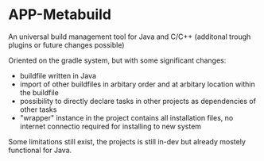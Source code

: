 # APP-Metabuild
 An universal build management tool for Java and C/C++ (additonal trough plugins or future changes possible)

 Oriented on the gradle system, but with some significant changes:
 - buildfile written in Java
 - import of other buildfiles in arbitary order and at arbitary location within the buildfile
 - possibility to directly declare tasks in other projects as dependencies of other tasks
 - "wrapper" instance in the project contains all installation files, no internet connectio required for installing to new system

 Some limitations still exist, the projects is still in-dev but already mostely functional for Java.
